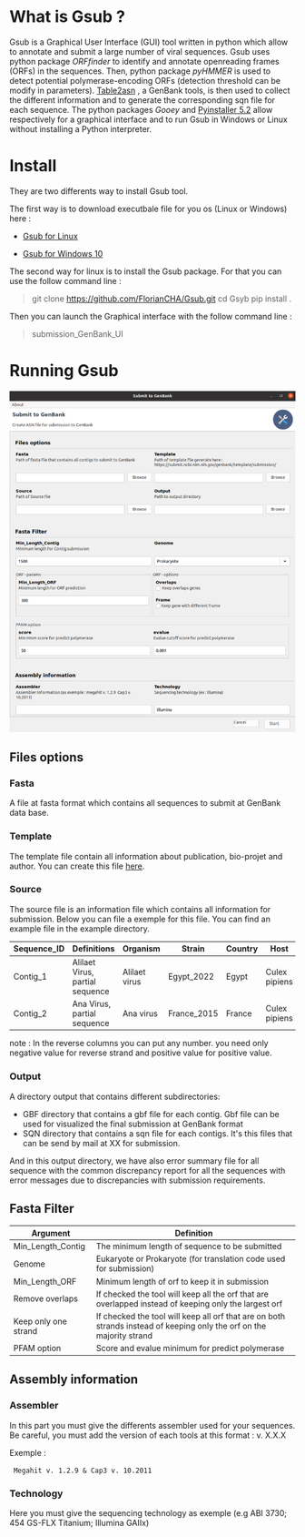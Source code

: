 # What is Gsub ?

Gsub is a Graphical User Interface (GUI) tool written in python which allow to annotate and submit a large number of viral sequences.
Gsub uses python package *ORFfinder* to identify and annotate openreading frames (ORFs) in 
the sequences. Then, python package *pyHMMER* is used to detect potential polymerase-encoding ORFs 
(detection threshold can be modify in parameters). 
[Table2asn](https://www.ncbi.nlm.nih.gov/genbank/table2asn/) , a GenBank tools, is then used to collect the different 
information and to generate the corresponding sqn file for each sequence. 
The python packages *Gooey* and [Pyinstaller 5.2](https://pyinstaller.org/) allow respectively for 
a graphical interface and to run Gsub in Windows or Linux without installing a Python interpreter.

# Install

They are two differents way to install Gsub tool.

The first way is to download executbale file for you os (Linux or Windows) here :

* <a href="https://github.com/FlorianCHA/upload-file/raw/master/Gsub_linux">Gsub for Linux</a>

* <a href="./Gsub/exec/Gsub_windows.exe" download>Gsub for Windows 10</a>

The second way for linux is to install the Gsub package. For that you can use the follow command line :

> git clone https://github.com/FlorianCHA/Gsub.git
> cd Gsyb
> pip install .


Then you can launch the Graphical interface with the follow command line :


> submission_GenBank_UI


# Running Gsub

![](./Gsub/image/GUI_exemple.png)

## Files options

### Fasta

A file at fasta format which contains all sequences to submit at GenBank data base. 

### Template

The template file contain all information about publication, bio-projet and author. You can create this file 
[here](https://submit.ncbi.nlm.nih.gov/genbank/template/submission/).


### Source

The source file is an information file which contains all information for submission. Below you can file a exemple for this file.
You can find an example file in the example directory. 

| Sequence_ID | Definitions                     | Organism     | Strain     | Country | Host          | Collection_date | Molecule | Lineage                   | reverse |
|-------------|---------------------------------|--------------|------------|---------|---------------|-----------------|----------|---------------------------|---------|
| Contig_1    | Alilaet Virus, partial sequence | Alilaet virus | Egypt_2022 | Egypt   | Culex pipiens | 2022            | RNA      | Riboviria; Picornavirales | 1       | 
| Contig_2    | Ana Virus, partial sequence     | Ana virus    | France_2015 | France  | Culex pipiens | 2015            | RNA      | Riboviria; Jingchuvirales | -1      |

note : In the reverse columns you can put any number. you need only negative value for reverse strand and positive value for positive value.
### Output

A directory output that contains different subdirectories:

* GBF directory that contains a gbf file for each contig. Gbf file can be used for visualized the final submission at GenBank format
* SQN directory that contains a sqn file for each contigs. It's this files that can be send by mail at XX for submission.

And in this output directory, we have also error summary file for all sequence with the common discrepancy report for all the sequences with error messages due to discrepancies with submission requirements.

## Fasta Filter 


| Argument             | Definition                                                                                                            |
|----------------------|-----------------------------------------------------------------------------------------------------------------------|
| Min_Length_Contig    | The minimum length of sequence to be submitted                                                                        |
| Genome               | Eukaryote or Prokaryote (for translation code used for submission)                                                    |
| Min_Length_ORF       | Minimum length of orf to keep it in submission                                                                        |
| Remove overlaps      | If checked the tool will keep all the orf that are overlapped instead of keeping only the largest orf                 |
| Keep only one strand | If checked the tool will keep all orf that are on both strands instead of keeping only the orf on the majority strand |
| PFAM option          | Score and evalue minimum for predict polymerase                                                                       |

## Assembly information

### Assembler 

In this part you must give the differents assembler used for your sequences. Be careful, you must add the version of each tools at this format : v. X.X.X

Exemple :
   
     Megahit v. 1.2.9 & Cap3 v. 10.2011

### Technology

Here you must give the sequencing technology as exemple (e.g ABI 3730; 454 GS-FLX Titanium; Illumina GAIIx)
